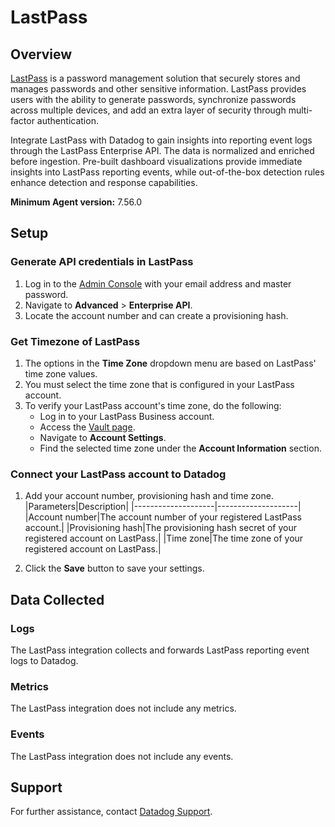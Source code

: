 # LastPass

## Overview

[LastPass][1] is a password management solution that securely stores and manages passwords and other sensitive
information. LastPass provides users with the ability to generate passwords, synchronize passwords across multiple
devices, and add an extra layer of security through multi-factor authentication.

Integrate LastPass with Datadog to gain insights into reporting event logs through the LastPass Enterprise API. The data is
normalized and enriched before ingestion. Pre-built dashboard visualizations provide immediate insights into LastPass
reporting events, while out-of-the-box detection rules enhance detection and response capabilities.

**Minimum Agent version:** 7.56.0

## Setup

### Generate API credentials in LastPass

1. Log in to the [Admin Console](https://admin.lastpass.com/) with your email address and master password.
2. Navigate to **Advanced** > **Enterprise API**.
3. Locate the account number and can create a provisioning hash.

### Get Timezone of LastPass

1. The options in the **Time Zone** dropdown menu are based on LastPass' time zone values.
2. You must select the time zone that is configured in your LastPass account.
3. To verify your LastPass account's time zone, do the following:
    - Log in to your LastPass Business account.
    - Access the [Vault page](https://lastpass.com/vault/).
    - Navigate to **Account Settings**.
    - Find the selected time zone under the **Account Information** section.


### Connect your LastPass account to Datadog

1. Add your account number, provisioning hash and time zone.  
    |Parameters|Description|
    |--------------------|--------------------|
    |Account number|The account number of your registered LastPass account.|
    |Provisioning hash|The provisioning hash secret of your registered account on LastPass.|
    |Time zone|The time zone of your registered account on LastPass.|

2. Click the **Save** button to save your settings.


## Data Collected

### Logs

The LastPass integration collects and forwards LastPass reporting event logs to Datadog.

### Metrics

The LastPass integration does not include any metrics.

### Events

The LastPass integration does not include any events.

## Support

For further assistance, contact [Datadog Support][2].

[1]: https://www.lastpass.com/products/business
[2]: https://docs.datadoghq.com/help/
